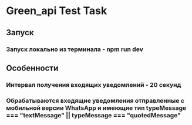 # Green_api Test Task

## Запуск

### Запуск локально из терминала - npm run dev

## Особенности

### Интервал получения входящих уведомлений - 20 секунд

### Обрабатываются входящие уведомления отправленные с мобильной версии WhatsApp и имеющие тип typeMessage === "textMessage" || typeMessage === "quotedMessage"
